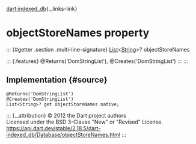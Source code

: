 [dart:indexed\_db](../../dart-indexed_db/dart-indexed_db-library){._links-link}

objectStoreNames property
=========================

::: {#getter .section .multi-line-signature}
[List](../../dart-core/list-class)\<[String](../../dart-core/string-class)\>?
objectStoreNames

::: {.features}
\@Returns(\'DomStringList\'), \@Creates(\'DomStringList\')
:::
:::

Implementation {#source}
--------------

``` {.language-dart data-language="dart"}
@Returns('DomStringList')
@Creates('DomStringList')
List<String>? get objectStoreNames native;
```

::: {._attribution}
© 2012 the Dart project authors\
Licensed under the BSD 3-Clause \"New\" or \"Revised\" License.\
<https://api.dart.dev/stable/2.18.5/dart-indexed_db/Database/objectStoreNames.html>
:::
